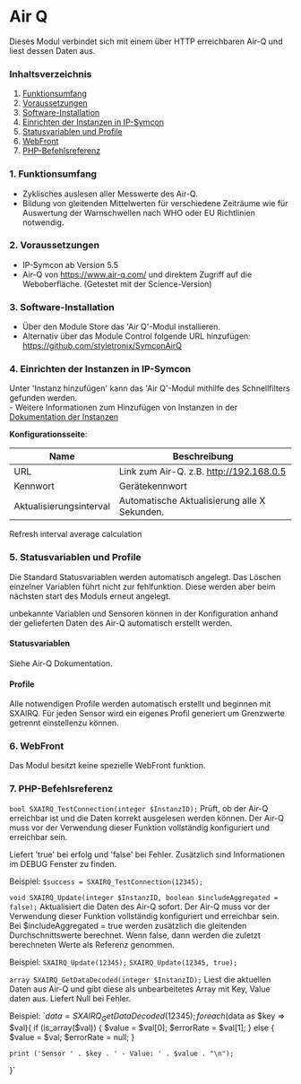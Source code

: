 # Air Q
Dieses Modul verbindet sich mit einem über HTTP erreichbaren Air-Q und liest dessen Daten aus.

### Inhaltsverzeichnis

1. [Funktionsumfang](#1-funktionsumfang)
2. [Voraussetzungen](#2-voraussetzungen)
3. [Software-Installation](#3-software-installation)
4. [Einrichten der Instanzen in IP-Symcon](#4-einrichten-der-instanzen-in-ip-symcon)
5. [Statusvariablen und Profile](#5-statusvariablen-und-profile)
6. [WebFront](#6-webfront)
7. [PHP-Befehlsreferenz](#7-php-befehlsreferenz)

### 1. Funktionsumfang
- Zyklisches auslesen aller Messwerte des Air-Q.
- Bildung von gleitenden Mittelwerten für verschiedene Zeiträume wie für Auswertung der Warnschwellen nach WHO oder EU Richtlinien notwendig.

### 2. Voraussetzungen

- IP-Symcon ab Version 5.5
- Air-Q von https://www.air-q.com/ und direktem Zugriff auf die Weboberfläche. (Getestet mit der Science-Version)

### 3. Software-Installation

* Über den Module Store das 'Air Q'-Modul installieren.
* Alternativ über das Module Control folgende URL hinzufügen:
https://github.com/styletronix/SymconAirQ

### 4. Einrichten der Instanzen in IP-Symcon

 Unter 'Instanz hinzufügen' kann das 'Air Q'-Modul mithilfe des Schnellfilters gefunden werden.  
	- Weitere Informationen zum Hinzufügen von Instanzen in der [Dokumentation der Instanzen](https://www.symcon.de/service/dokumentation/konzepte/instanzen/#Instanz_hinzufügen)

__Konfigurationsseite__:

Name     | Beschreibung
-------- | ------------------
URL      | Link zum Air-Q. z.B. http://192.168.0.5
Kennwort | Gerätekennwort
Aktualisierungsinterval | Automatische Aktualisierung alle X Sekunden.
Refresh interval average calculation

### 5. Statusvariablen und Profile

Die Standard Statusvariablen werden automatisch angelegt. Das Löschen einzelner Variablen führt nicht zur fehlfunktion. Diese werden aber beim nächsten start des Moduls erneut angelegt.

unbekannte Variablen und Sensoren können in der Konfiguration anhand der gelieferten Daten des Air-Q automatisch erstellt werden.

#### Statusvariablen

Siehe Air-Q Dokumentation.

#### Profile

Alle notwendigen Profile werden automatisch erstellt und beginnen mit SXAIRQ.
Für jeden Sensor wird ein eigenes Profil generiert um Grenzwerte getrennt einstellenzu können.


### 6. WebFront

Das Modul besitzt keine spezielle WebFront funktion.

### 7. PHP-Befehlsreferenz


`bool SXAIRQ_TestConnection(integer $InstanzID);`
Prüft, ob der Air-Q erreichbar ist und die Daten korrekt ausgelesen werden können.
Der Air-Q muss vor der Verwendung dieser Funktion vollständig konfiguriert und erreichbar sein.

Liefert 'true' bei erfolg und 'false' bei Fehler.
Zusätzlich sind Informationen im DEBUG Fenster zu finden.

Beispiel:
`$success = SXAIRQ_TestConnection(12345);`



`void SXAIRQ_Update(integer $InstanzID, boolean $includeAggregated = false);`
Aktualisiert die Daten des Air-Q sofort.
Der Air-Q muss vor der Verwendung dieser Funktion vollständig konfiguriert und erreichbar sein.
Bei $includeAggregated = true werden zusätzlich die gleitenden Durchschnittswerte berechnet. Wenn false, dann werden die zuletzt berechneten Werte als Referenz genommen.

Beispiel:
`SXAIRQ_Update(12345);`
`SXAIRQ_Update(12345, true);`



`array SXAIRQ_GetDataDecoded(integer $InstanzID);`
Liest die aktuellen Daten aus Air-Q und gibt diese als unbearbeitetes Array mit Key, Value daten aus.
Liefert Null bei Fehler.

Beispiel:
`$data = SXAIRQ_GetDataDecoded(12345);
foreach ($data as $key => $val){
	if (is_array($val)) {
		$value = $val[0];
		$errorRate = $val[1];
	} else {
		$value = $val;
		$errorRate = null;
	}

	print ('Sensor ' . $key . ' - Value: ' . $value . "\n");
}`
